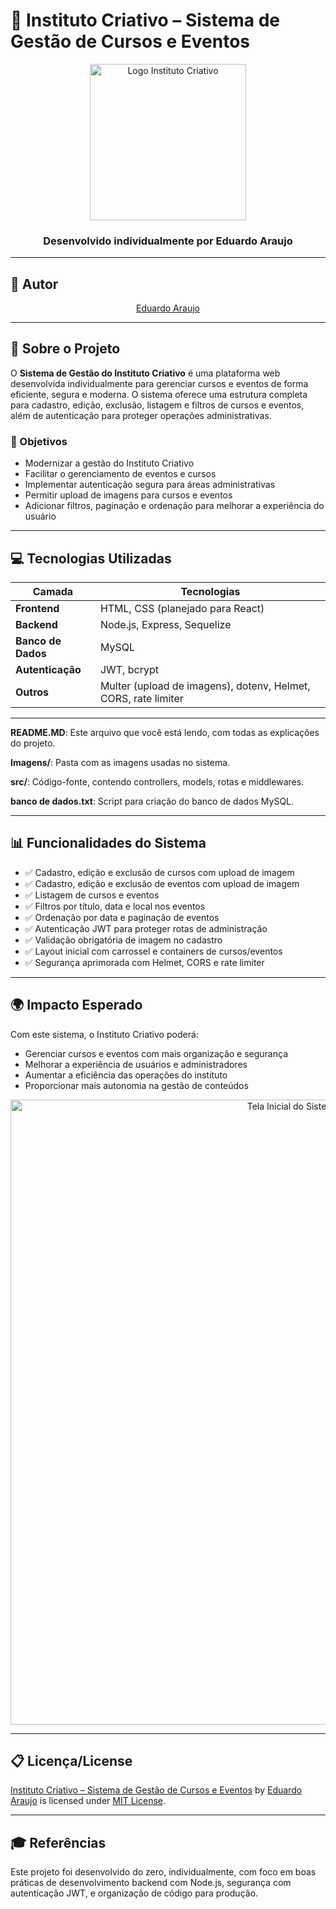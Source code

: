 # 🎨 Instituto Criativo – Sistema de Gestão de Cursos e Eventos

<p align="center">
  <img src="https://github.com/user-attachments/assets/27727ad3-c71d-4bc5-99c5-c8b667173a81" alt="Logo Instituto Criativo" width="250"/>
</p>

<h3 align="center">Desenvolvido individualmente por <strong>Eduardo Araujo</strong></h3>

---

## 👤 Autor

<p align="center">
  <a href="https://www.linkedin.com/in/eduardo-araujo-33a1a2278/" target="_blank">Eduardo Araujo</a>
</p>

---

## 🧠 Sobre o Projeto

O **Sistema de Gestão do Instituto Criativo** é uma plataforma web desenvolvida individualmente para gerenciar cursos e eventos de forma eficiente, segura e moderna. O sistema oferece uma estrutura completa para cadastro, edição, exclusão, listagem e filtros de cursos e eventos, além de autenticação para proteger operações administrativas.

### 🎯 Objetivos

- Modernizar a gestão do Instituto Criativo
- Facilitar o gerenciamento de eventos e cursos
- Implementar autenticação segura para áreas administrativas
- Permitir upload de imagens para cursos e eventos
- Adicionar filtros, paginação e ordenação para melhorar a experiência do usuário

---

## 💻 Tecnologias Utilizadas

| Camada          | Tecnologias                           |
|-----------------|---------------------------------------|
| **Frontend**    | HTML, CSS (planejado para React)     |
| **Backend**     | Node.js, Express, Sequelize          |
| **Banco de Dados** | MySQL                             |
| **Autenticação** | JWT, bcrypt                         |
| **Outros**      | Multer (upload de imagens), dotenv, Helmet, CORS, rate limiter |

---


<b>README.MD</b>: Este arquivo que você está lendo, com todas as explicações do projeto.

<b>Imagens/</b>: Pasta com as imagens usadas no sistema.

<b>src/</b>: Código-fonte, contendo controllers, models, rotas e middlewares.

<b>banco de dados.txt</b>: Script para criação do banco de dados MySQL.

---

## 📊 Funcionalidades do Sistema

- ✅ Cadastro, edição e exclusão de cursos com upload de imagem
- ✅ Cadastro, edição e exclusão de eventos com upload de imagem
- ✅ Listagem de cursos e eventos
- ✅ Filtros por título, data e local nos eventos
- ✅ Ordenação por data e paginação de eventos
- ✅ Autenticação JWT para proteger rotas de administração
- ✅ Validação obrigatória de imagem no cadastro
- ✅ Layout inicial com carrossel e containers de cursos/eventos
- ✅ Segurança aprimorada com Helmet, CORS e rate limiter

---

## 🌍 Impacto Esperado

Com este sistema, o Instituto Criativo poderá:
- Gerenciar cursos e eventos com mais organização e segurança
- Melhorar a experiência de usuários e administradores
- Aumentar a eficiência das operações do instituto
- Proporcionar mais autonomia na gestão de conteúdos

<p align="center">
 <img src="Imagens/Imagens/teste" alt="Tela Inicial do Sistema Instituto Criativo" width="1000"/>
</p>


---

## 📋 Licença/License

[Instituto Criativo – Sistema de Gestão de Cursos e Eventos](#) by [Eduardo Araujo](https://www.linkedin.com/in/eduardo-araujo-33a1a2278/) is licensed under [MIT License](https://opensource.org/licenses/MIT).

---

## 🎓 Referências

Este projeto foi desenvolvido do zero, individualmente, com foco em boas práticas de desenvolvimento backend com Node.js, segurança com autenticação JWT, e organização de código para produção.

